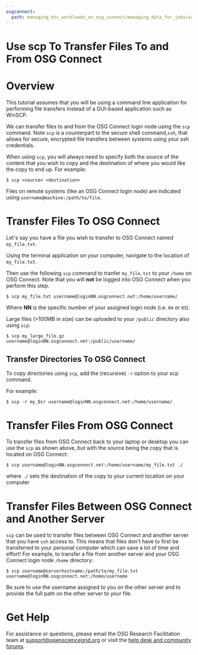 ```yaml
---
osgconnect:
  path: managing_htc_workloads_on_osg_connect/managing_data_for_jobs/scp.md
---
```


Use scp To Transfer Files To and From OSG Connect 
====================================



# Overview

This tutorial assumes that you will be using a command line application 
for performing file transfers instead of a GUI-based application such as WinSCP. 

We can transfer files to and from the OSG Connect login node using the 
`scp` command. Note `scp` is a counterpart to the secure shell 
command,`ssh`, that allows for secure, encrypted file transfers between 
systems using your ssh credentials.

When using `scp`, you will always need to specify both the source of the
content that you wish to copy and the destination of where you would like 
the copy to end up. For example:

    $ scp <source> <destination>

Files on remote systems (like an OSG Connect login node) are indicated using
`username@machine:/path/to/file`.

# Transfer Files To OSG Connect

Let's say you have a file you wish to transfer to OSG Connect named `my_file.txt`.

Using the terminal application on your computer, navigate to the location of `my_file.txt`.

Then use the following `scp` command to tranfer `my_file.txt` to your `/home` on OSG Connect. Note
that you will **not** be logged into OSG Connect when you perform this step.

    $ scp my_file.txt username@loginNN.osgconnect.net:/home/username/

Where **NN** is the specific number of your assigned login node (i.e. `04` or `05`).

Large files (>100MB in size) can be uploaded to your `/public` directory also using `scp`:

    $ scp my_large_file.gz username@loginNN.osgconnect.net:/public/username/

## Transfer Directories To OSG Connect

To copy directories using `scp`, add the (recursive) `-r` option to your scp command.

For example:

    $ scp -r my_Dir username@loginNN.osgconnect.net:/home/username/

# Transfer Files From OSG Connect

To transfer files from OSG Connect back to your laptop or desktop you can use the `scp` as shown above, 
but with the source being the copy that is located on OSG Connect:

    $ scp username@loginNN.osgconnect.net:/home/username/my_file.txt ./

where `./` sets the destination of the copy to your current location on your computer 

# Transfer Files Between OSG Connect and Another Server

`scp` can be used to transfer files between OSG Connect and another server that you have 
`ssh` access to. This means that files don't have to first be transferred to your 
personal computer which can save a lot of time and effort! For example, to transfer 
a file from another server and your OSG Connect login node `/home` directory:

    $ scp username@serverhostname:/path/to/my_file.txt username@loginNN.osgconnect.net:/home/username

Be sure to use the username assigned to you on the other server and to provide the 
full path on the other server to your file.

# Get Help

For assistance or questions, please email the OSG Research Facilitation team  at [support@opensciencegrid.org](mailto:support@opensciencegrid.org) or visit the [help desk and community forums](http://support.opensciencegrid.org).